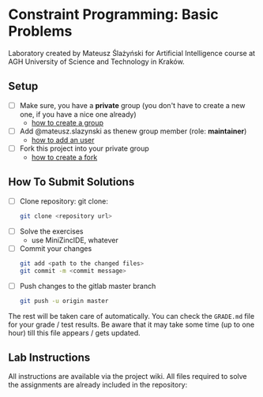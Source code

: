 # Constraint Programming: Basic Problems

Laboratory created by Mateusz Ślażyński for Artificial Intelligence course at AGH University of Science and Technology in Kraków.

## Setup 

* [ ] Make sure, you have a **private** group (you don't have to create a new one, if you have a nice one already)
  * [how to create a group](https://docs.gitlab.com/ee/user/group/#create-a-group)
* [ ] Add @mateusz.slazynski as thenew group member (role: **maintainer**)
  * [how to add an user](https://docs.gitlab.com/ee/user/group/#add-users-to-a-group)
* [ ] Fork this project into your private group
  * [how to create a fork](https://docs.gitlab.com/ee/user/project/repository/forking_workflow.html#creating-a-fork)


## How To Submit Solutions

* [ ] Clone repository: git clone:
    ```bash 
    git clone <repository url>
    ```
* [ ] Solve the exercises 
    * use MiniZincIDE, whatever
* [ ] Commit your changes
    ```bash
    git add <path to the changed files>
    git commit -m <commit message>
    ```
* [ ] Push changes to the gitlab master branch
    ```bash
    git push -u origin master
    ```

The rest will be taken care of automatically. You can check the `GRADE.md` file for your grade / test results. Be aware that it may take some time (up to one hour) till this file appears / gets updated.  


## Lab Instructions

All instructions are available via the project wiki. 
All files required to solve the assignments are already included in the repository:
 
